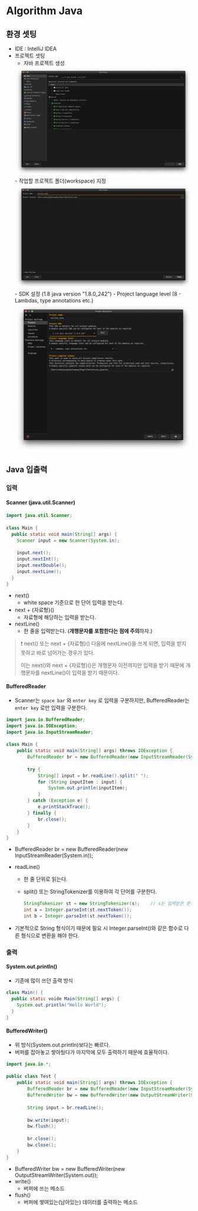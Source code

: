 # Algorithm Java

## 환경 셋팅

- IDE : IntelliJ IDEA
- 프로젝트 셋팅
    - 자바 프로젝트 생성
    <img src="./img/1.png" />
    - 작업할 프로젝트 폴더(workspace) 지정
    <img src="./img/2.png" />
    - SDK 설정 (1.8 java version "1.8.0_242")
    - Project language level (8 - Lambdas, type annotations etc.)
    <img src="./img/3.png" />

## Java 입출력

### 입력

#### Scanner (java.util.Scanner)

```java
import java.util.Scanner;

class Main {
  public static void main(String[] args) {
    Scanner input = new Scanner(System.in);
    
    input.next();
    input.nextInt();
    input.nextDouble();
    input.nextLine();
  }
}
```

- next()
  - white space 기준으로 한 단어 입력을 받는다.
- next + {자료형}()
  - 자료형에 해당하는 입력을 받는다.
- nextLine()
  - 한 줄을 입력받는다. (**개행문자를 포함한다는 점에 주의**하자.)

> :exclamation: next() 또는 next + {자료형}() 다음에 nextLine()을 쓰게 되면, 입력을 받지 못하고 바로 넘어가는 경우가 있다.
>
> 이는 next()와 next + {자료형}()은 개행문자 이전까지만 입력을 받기 때문에 개행문자를 nextLine()이 입력을 받기 때문이다.

#### BufferedReader

- Scanner는 `space bar` 와 `enter key` 로 입력을 구분하지만, BufferedReader는 `enter key` 로만 입력을 구분한다.

```java
import java.io.BufferedReader;
import java.io.IOException;
import java.io.InputStreamReader;

class Main {
    public static void main(String[] args) throws IOException {
        BufferedReader br = new BufferedReader(new InputStreamReader(System.in));

        try {
            String[] input = br.readLine().split(" ");
            for (String inputItem : input) {
                System.out.println(inputItem);
            }
        } catch (Exception e) {
            e.printStackTrace();
        } finally {
            br.close();
        }
    }
}

```

- BufferedReader br = new BufferedReader(new InputStreamReader(System.in));

- readLine()

  - 한 줄 단위로 읽는다.

  - split() 또는 StringTokenizer를 이용하여 각 단어를 구분한다.

    ```java
    StringTokenizer st = new StringTokenizer(s); 	// s는 입력받은 문자열
    int a = Integer.parseInt(st.nextToken());
    int b = Integer.parseInt(st.nextToken());
    ```

    

- 기본적으로 String 형식이기 때문에 필요 시 Integer.parseInt()와 같은 함수로 다른 형식으로 변환을 해야 한다.

### 출력

#### System.out.println()

- 기존에 많이 쓰던 출력 방식

```java
class Main() {
  public static voide Main(String[] args) {
    System.out.println("Hello World");
  }
}
```



#### BufferedWriter()

- 위 방식(System.out.println)보다는 빠르다.
- 버퍼를 잡아놓고 쌓아뒀다가 마지막에 모두 출력하기 때문에 효율적이다.

```java
import java.io.*;

public class Test {
    public static void main(String[] args) throws IOException {
        BufferedReader br = new BufferedReader(new InputStreamReader(System.in));
        BufferedWriter bw = new BufferedWriter(new OutputStreamWriter(System.out));
        
        String input = br.readLine();
        
        bw.write(input);
        bw.flush();
        
        br.close();
        bw.close();
    }
}
```

- BufferedWriter bw = new BufferedWriter(new OutputStreamWriter(System.out));
- write()
  - 버퍼에 쓰는 메소드
- flush()
  - 버퍼에 쌓여있는(남아있는) 데이터를 출력하는 메소드